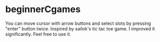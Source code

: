 # beginnerCgames

You can move cursor with arrow buttons and select slots by pressing "enter" button twice. Inspired by sailok's tic tac toe game. I improved it significantly. Feel free to use it.
